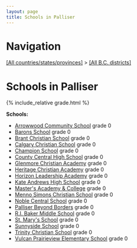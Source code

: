 ```yaml
---
layout: page
title: Schools in Palliser
---
```

# Navigation

[[All countries/states/provinces]](../..) > [[All B.C. districts]](..)

# Schools in Palliser

{% include_relative grade.html %}

**Schools:**

- [Arrowwood Community School](Arrowwood_Community_School.md) grade 0
- [Barons School](Barons_School.md) grade 0
- [Brant Christian School](Brant_Christian_School.md) grade 0
- [Calgary Christian School](Calgary_Christian_School.md) grade 0
- [Champion School](Champion_School.md) grade 0
- [County Central High School](County_Central_High_School.md) grade 0
- [Glenmore Christian Academy](Glenmore_Christian_Academy.md) grade 0
- [Heritage Christian Academy](Heritage_Christian_Academy.md) grade 0
- [Horizon Leadership Academy](Horizon_Leadership_Academy.md) grade 0
- [Kate Andrews High School](Kate_Andrews_High_School.md) grade 0
- [Master's Academy & College](Master's_Academy_&_College.md) grade 0
- [Menno Simons Christian School](Menno_Simons_Christian_School.md) grade 0
- [Noble Central School](Noble_Central_School.md) grade 0
- [Palliser Beyond Borders](Palliser_Beyond_Borders.md) grade 0
- [R.I. Baker Middle School](R.I._Baker_Middle_School.md) grade 0
- [St. Mary's School](St._Mary's_School.md) grade 0
- [Sunnyside School](Sunnyside_School.md) grade 0
- [Trinity Christian School](Trinity_Christian_School.md) grade 0
- [Vulcan Prairieview Elementary School](Vulcan_Prairieview_Elementary_School.md) grade 0
